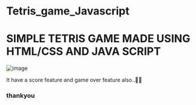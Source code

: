 # Tetris_game_Javascript

# SIMPLE TETRIS GAME MADE USING HTML/CSS AND JAVA SCRIPT

![image](https://user-images.githubusercontent.com/95858496/184845754-539b1011-3d19-4c45-83e9-8655cc82b64a.png)
 
 It have a score feature and game over feature also..👾👾
 
 ### thankyou
